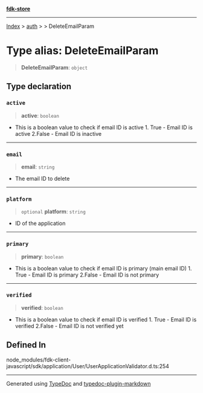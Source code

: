 [**fdk-store**](../../../README.md)
***

[Index](../../../API.md) > [auth](../../README.md) > [<internal>](../README.md) > DeleteEmailParam

# Type alias: DeleteEmailParam

> **DeleteEmailParam**: `object`

## Type declaration

### `active`

> **active**: `boolean`

- This is a boolean value to check if email ID is
active 1. True - Email ID is active 2.False - Email ID is inactive

***

### `email`

> **email**: `string`

- The email ID to delete

***

### `platform`

> `optional` **platform**: `string`

- ID of the application

***

### `primary`

> **primary**: `boolean`

- This is a boolean value to check if email ID is
primary (main email ID) 1. True - Email ID is primary 2.False - Email ID is
not primary

***

### `verified`

> **verified**: `boolean`

- This is a boolean value to check if email ID
is verified 1. True - Email ID is verified 2.False - Email ID is not verified yet

## Defined In

node\_modules/fdk-client-javascript/sdk/application/User/UserApplicationValidator.d.ts:254

***
Generated using [TypeDoc](https://typedoc.org/) and [typedoc-plugin-markdown](https://www.npmjs.com/package/typedoc-plugin-markdown)
